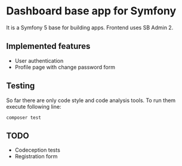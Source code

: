 # Dashboard base app for Symfony

It is a Symfony 5 base for building apps. Frontend uses SB Admin 2.

## Implemented features

* User authentication
* Profile page with change password form

## Testing

So far there are only code style and code analysis tools. To run them execute following line:

```
composer test
```

## TODO

* Codeception tests
* Registration form